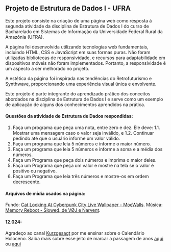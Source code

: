 ## Projeto de Estrutura de Dados I - UFRA

Este projeto consiste na criação de uma página web como resposta à segunda atividade da disciplina de Estrutura de Dados I do curso de Bacharelado em Sistemas de Informação da Universidade Federal Rural da Amazônia (UFRA).

A página foi desenvolvida utilizando tecnologias web fundamentais, incluindo HTML, CSS e JavaScript em suas formas puras. Não foram utilizadas bibliotecas de responsividade, e recursos para adaptabilidade em dispositivos móveis não foram implementados. Portanto, a responsividade é um aspecto a ser melhorado no projeto.

A estética da página foi inspirada nas tendências do Retrofuturismo e Synthwave, proporcionando uma experiência visual única e envolvente.

Este projeto é parte integrante do aprendizado prático dos conceitos abordados na disciplina de Estrutura de Dados I e serve como um exemplo de aplicação de alguns dos conhecimentos aprendidos na prática.

#### Questões da atividade de Estrutura de Dados respondidas:
1. Faça um programa que peça uma nota, entre zero e dez. Ele deve:
	1.1. Mostrar uma mensagem caso o valor seja inválido, e
	1.2. Continuar pedindo até que o usuário informe um valor válido. 
3. Faça um programa que leia 5 números e informe o maior número. 
4. Faça um programa que leia 5 números e informe a soma e a média dos números. 
5. Faça um Programa que peça dois números e imprima o maior deles. 
6. Faça um Programa que peça um valor e mostre na tela se o valor é positivo ou negativo. 
7. Faça um Programa que leia três números e mostre-os em ordem decrescente.

#### Arquivos de mídia usados na página:
Fundo: [Cat Looking At Cyberpunk City Live Wallpaper - MoeWalls](https://moewalls.com/sci-fi/cat-looking-at-cyberpunk-city-live-wallpaper/).
Música: [Memory Reboot - Slowed, de VØJ e Narvent](https://open.spotify.com/intl-pt/track/7Ev52ukrs7XGyY6q6U3JUJ?si=bb839ed3a4724924).

#### 12.024:
Agradeço ao canal [Kurzgesagt](https://www.youtube.com/user/Kurzgesagt) por me ensinar sobre o Calendário Holoceno.
Saiba mais sobre esse jeito de marcar a passagem de anos [aqui](https://www.youtube.com/watch?v=czgOWmtGVGs&t=13s) ou [aqui](https://pt.wikipedia.org/wiki/Calend%C3%A1rio_Holoceno)
